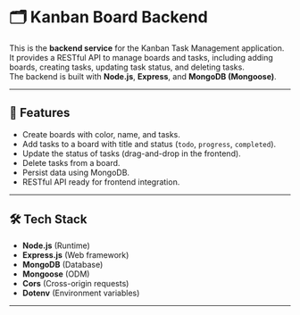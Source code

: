 # 🗂️ Kanban Board Backend

This is the **backend service** for the Kanban Task Management application.  
It provides a RESTful API to manage boards and tasks, including adding boards, creating tasks, updating task status, and deleting tasks.  
The backend is built with **Node.js**, **Express**, and **MongoDB (Mongoose)**.

---

## 🚀 Features
- Create boards with color, name, and tasks.
- Add tasks to a board with title and status (`todo`, `progress`, `completed`).
- Update the status of tasks (drag-and-drop in the frontend).
- Delete tasks from a board.
- Persist data using MongoDB.
- RESTful API ready for frontend integration.

---

## 🛠️ Tech Stack
- **Node.js** (Runtime)
- **Express.js** (Web framework)
- **MongoDB** (Database)
- **Mongoose** (ODM)
- **Cors** (Cross-origin requests)
- **Dotenv** (Environment variables)

---
